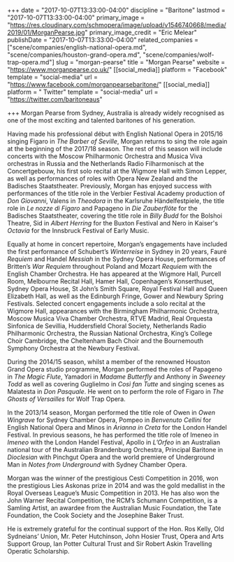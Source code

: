 +++
date = "2017-10-07T13:33:00-04:00"
discipline = "Baritone"
lastmod = "2017-10-07T13:33:00-04:00"
primary_image = "https://res.cloudinary.com/schmopera/image/upload/v1546740668/media/2019/01/MorganPearse.jpg"
primary_image_credit = "Eric Melear"
publishDate = "2017-10-07T13:33:00-04:00"
related_companies = ["scene/companies/english-national-opera.md", "scene/companies/houston-grand-opera.md", "scene/companies/wolf-trap-opera.md"]
slug = "morgan-pearse"
title = "Morgan Pearse"
website = "https://www.morganpearse.co.uk/"
[[social_media]]
platform = "Facebook"
template = "social-media"
url = "https://www.facebook.com/morganpearsebaritone/"
[[social_media]]
platform = " Twitter"
template = "social-media"
url = "https://twitter.com/baritoneaus"

+++
Morgan Pearse from Sydney, Australia is already widely recognised as one of the most exciting and talented baritones of his generation.
 
Having made his professional début with English National Opera in 2015/16 singing Figaro in *The Barber of Seville*, Morgan returns to sing the role again at the beginning of the 2017/18 season. The rest of this season will include concerts with the Moscow Philharmonic Orchestra and Musica Viva orchestras in Russia and the Netherlands Radio Filharmonisch at the Concertgebouw, his first solo recital at the Wigmore Hall with Simon Lepper, as well as performances of roles with Opera New Zealand and the Badisches Staatstheater. Previously, Morgan has enjoyed success with performances of the title role in the Verbier Festival Academy production of *Don Giovanni*, Valens in *Theodora* in the Karlsruhe Händelfestpiele, the title role in *Le nozze di Figaro* and Papageno in *Die Zauberflöte* for the Badisches Staatstheater, covering the title role in *Billy Budd* for the Bolshoi Theatre, Sid in *Albert Herring* for the Buxton Festival and Nero in Kaiser's *Octavia* for the Innsbruck Festival of Early Music.

Equally at home in concert repertoire, Morgan’s  engagements have included the first performance of Schubert’s *Winterreise* in Sydney in 20 years, Fauré *Requiem* and Handel *Messiah* in the Sydney Opera House, performances of Britten’s *War Requiem* throughout Poland and Mozart *Requiem*  with the English Chamber Orchestra.   He has appeared at the Wigmore Hall, Purcell Room, Melbourne Recital Hall, Hamer Hall, Copenhagen’s Konserthuset, Sydney Opera House, St John’s Smith Square, Royal Festival Hall and Queen Elizabeth Hall, as well as the Edinburgh Fringe, Gower and Newbury Spring Festivals. Selected concert engagements include a solo recital at the Wigmore Hall, appearances with the Birmingham Philharmonic Orchestra, Moscow Musica Viva Chamber Orchestra, RTVE Madrid, Real Orquesta Sinfonica de Sevillia, Huddersfield Choral Society, Netherlands Radio Philharmonic Orchestra, the Russian National Orchestra, King’s College Choir Cambridge, the Cheltenham Bach Choir and the Bournemouth Symphony Orchestra at the Newbury Festival.

During the 2014/15 season, whilst a member of the renowned Houston Grand Opera studio programme, Morgan performed the roles of Papageno in *The Magic Flute*, Yamadori in *Madame Butterfly* and Anthony in *Sweeney Todd* as well as covering Guglielmo in *Così fan Tutte* and singing scenes as Malatesta in *Don Pasquale*.  He went on to perform the role of Figaro in *The Ghosts of Versailles* for Wolf Trap Opera.
 
In the 2013/14 season, Morgan performed the title role of Owen in *Owen Wingrave* for Sydney Chamber Opera, Pompeo in *Benvenuto Cellini* for English National Opera and Minos in *Arianna in Creta* for the London Handel Festival. In previous seasons, he has performed the title role of Imeneo in *Imeneo* with the London Handel Festival, Apollo in *L’Orfeo* in an Australian national tour of the Australian Brandenburg Orchestra, Principal Baritone in *Dioclesian* with Pinchgut Opera and the world premiere of Underground Man in *Notes from Underground* with Sydney Chamber Opera.

Morgan was the winner of the prestigious Cesti Competition in 2016, won the prestigious Lies Askonas prize in 2014 and was the gold medallist in the Royal Overseas League’s Music Competition in 2013. He has also won the John Warner Recital Competition, the RCM’s Schumann Competition, is a Samling Artist, an awardee from the Australian Music Foundation, the Tate Foundation, the Cook Society and the Josephine Baker Trust.
 
He is extremely grateful for the continual support of the Hon. Ros Kelly, Old Sydneians’ Union, Mr. Peter Hutchinson, John Hosier Trust, Opera and Arts Support Group, Ian Potter Cultural Trust and Sir Robert Askin Travelling Operatic Scholarship.